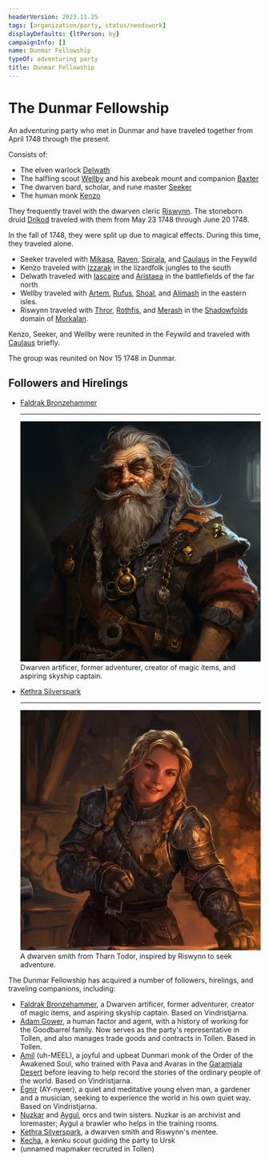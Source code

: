 ```yaml
---
headerVersion: 2023.11.25
tags: [organization/party, status/needswork]
displayDefaults: {ltPerson: by}
campaignInfo: []
name: Dunmar Fellowship
typeOf: adventuring party
title: Dunmar Fellowship
---
```

# The Dunmar Fellowship

An adventuring party who met in Dunmar and have traveled together from April 1748 through the present. 

Consists of:
- The elven warlock [Delwath](<./delwath.md>)
- The halfling scout [Wellby](<./wellby.md>) and his axebeak mount and companion [Baxter](<companions/baxter.md>)
- The dwarven bard, scholar, and rune master [Seeker](<./seeker.md>)
- The human monk [Kenzo](<./kenzo.md>)

They frequently travel with the dwarven cleric [Riswynn](<./riswynn.md>). The stoneborn druid [Drikod](<guests/drikod.md>) traveled with them from May 23 1748 through June 20 1748. 

In the fall of 1748, they were split up due to magical effects. During this time, they traveled alone.

- Seeker traveled with [Mikasa](<guests/mikasa.md>), [Raven](<guests/raven.md>), [Spirala](<guests/spirala.md>), and [Caulaus](<guests/caulaus.md>) in the Feywild
- Kenzo traveled with [Izzarak](<guests/izzarak.md>) in the lizardfolk jungles to the south
- Delwath traveled with [Iascaire](<guests/iascaire.md>) and [Aristaea](<guests/aristaea.md>) in the battlefields of the far north
- Wellby traveled with [Artem](<guests/artem-novolozek.md>), [Rufus](<guests/rufus.md>), [Shoal](<guests/shoal.md>), and [Alimash](<guests/alimash.md>) in the eastern isles. 
- Riswynn traveled with [Thror](<guests/thror.md>), [Rothfis](<guests/rothfis.md>), and [Merash](<guests/merash.md>) in the [Shadowfolds](<../../../cosmology/multiverse/echo-realms/shadowfolds/shadowfolds.md>) domain of [Morkalan](<../../../cosmology/multiverse/echo-realms/shadowfolds/morkalan.md>).

Kenzo, Seeker, and Wellby were reunited in the Feywild and traveled with [Caulaus](<guests/caulaus.md>) briefly.

The group was reunited on Nov 15 1748 in Dunmar. 

## Followers and Hirelings

<div class="grid cards" markdown>

-   [Faldrak Bronzehammer](<../../dwarves/faldrak-bronzehammer.md>)
 
    ---
    ![Faldrak Small](../../../assets/faldrak-small.png)
     Dwarven artificer, former adventurer, creator of magic items, and aspiring skyship captain.

-  [Kethra Silverspark](<../../dwarves/kethra.md>)

    ---
    ![Kethra Small](../../../assets/kethra-small.png)
	 A dwarven smith from Tharn Todor, inspired by Riswynn to seek adventure.

</div>

The Dunmar Fellowship has acquired a number of followers, hirelings, and traveling companions, including:

- [Faldrak Bronzehammer](<../../dwarves/faldrak-bronzehammer.md>), a Dwarven artificer, former adventurer, creator of magic items, and aspiring skyship captain. Based on Vindristjarna. 
- [Adam Gower](<../../tollenders/adam-gower.md>), a human factor and agent, with a history of working for the Goodbarrel family. Now serves as the party's representative in Tollen, and also manages trade goods and contracts in Tollen. Based in Tollen. 
- [Amil](<../../dunmari/amil.md>) (uh-MEEL), a joyful and upbeat Dunmari monk of the Order of the Awakened Soul, who trained with Pava and Avaras in the [Garamjala Desert](<../../../gazetteer/greater-dunmar/garamjala-plateau/garamjala-desert.md>) before leaving to help record the stories of the ordinary people of the world. Based on Vindristjarna. 
- [Égnir](<../../elves/egnir.md>) (AY-nyeer), a quiet and meditative young elven man, a gardener and a musician, seeking to experience the world in his own quiet way. Based on Vindristjarna. 
- [Nuzkar](<../../orcs/nuzkar.md>) and [Aygul](<../../orcs/aygul.md>), orcs and twin sisters. Nuzkar is an archivist and loremaster; Aygul a brawler who helps in the training rooms.
- [Kethra Silverspark](<../../dwarves/kethra.md>), a dwarven smith and Riswynn's mentee. 
- [Kecha](<../../kenku/kecha.md>), a kenku scout guiding the party to Ursk
- (unnamed mapmaker recruited in Tollen)



